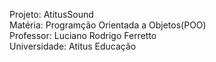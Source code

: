 Projeto: AtitusSound<br>
Matéria: Programção Orientada a Objetos(POO)<br>
Professor: Luciano Rodrigo Ferretto<br>
Universidade: Atitus Educação
